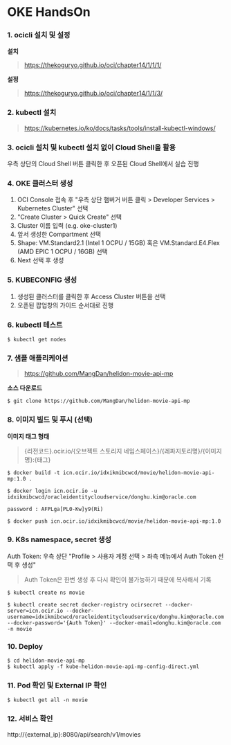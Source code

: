 # OKE HandsOn

### 1. ocicli 설치 및 설정
**설치**
> https://thekoguryo.github.io/oci/chapter14/1/1/1/

**설정**
> https://thekoguryo.github.io/oci/chapter14/1/1/3/

### 2. kubectl 설치
> https://kubernetes.io/ko/docs/tasks/tools/install-kubectl-windows/

### 3. ocicli 설치 및 kubectl 설치 없이 Cloud Shell을 활용
우측 상단의 Cloud Shell 버튼 클릭한 후 오픈된 Cloud Shell에서 실습 진행

### 4. OKE 클러스터 생성
1. OCI Console 접속 후 "우측 상단 햄버거 버튼 클릭 > Developer Services > Kubernetes Cluster" 선택
2. "Create Cluster > Quick Create" 선택
3. Cluster 이름 입력 (e.g. oke-cluster1)
4. 앞서 생성한 Compartment 선택
5. Shape: VM.Standard2.1 (Intel 1 OCPU / 15GB) 혹은 VM.Standard.E4.Flex (AMD EPIC 1 OCPU / 16GB) 선택
6. Next 선택 후 생성

### 5. KUBECONFIG 생성
1. 생성된 클러스터를 클릭한 후 Access Cluster 버튼을 선택
2. 오픈된 팝업창의 가이드 순서대로 진행

### 6. kubectl 테스트
```
$ kubectl get nodes
```

### 7. 샘플 애플리케이션
> https://github.com/MangDan/helidon-movie-api-mp

**소스 다운로드**
```
$ git clone https://github.com/MangDan/helidon-movie-api-mp
```

### 8. 이미지 빌드 및 푸시 (선택)
**이미지 태그 형태**
> {리전코드}.ocir.io/{오브젝트 스토리지 네임스페이스}/{레파지토리명}/{이미지명}:{태그}

```
$ docker build -t icn.ocir.io/idxikmibcwcd/movie/helidon-movie-api-mp:1.0 .

$ docker login icn.ocir.io -u idxikmibcwcd/oracleidentitycloudservice/donghu.kim@oracle.com

password : AFPLga[PL0-Kw]y9(Ri)

$ docker push icn.ocir.io/idxikmibcwcd/movie/helidon-movie-api-mp:1.0
```

### 9. K8s namespace, secret 생성
Auth Token: 우측 상단 "Profile > 사용자 계정 선택 > 좌측 메뉴에서 Auth Token 선택 후 생성"
> Auth Token은 한번 생성 후 다시 확인이 불가능하기 때문에 복사해서 기록

```
$ kubectl create ns movie

$ kubectl create secret docker-registry ocirsecret --docker-server=icn.ocir.io --docker-username=idxikmibcwcd/oracleidentitycloudservice/donghu.kim@oracle.com --docker-password='{Auth Token}' --docker-email=donghu.kim@oracle.com -n movie
```

### 10. Deploy
```
$ cd helidon-movie-api-mp
$ kubectl apply -f kube-helidon-movie-api-mp-config-direct.yml
```

### 11. Pod 확인 및 External IP 확인
```
$ kubectl get all -n movie
```

### 12. 서비스 확인
http://{external_ip}:8080/api/search/v1/movies